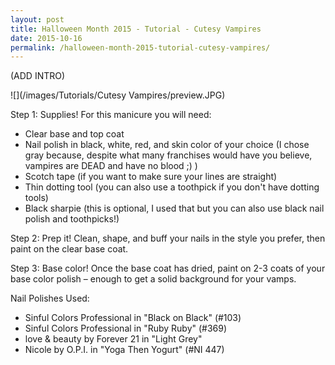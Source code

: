 ```yaml
---
layout: post
title: Halloween Month 2015 - Tutorial - Cutesy Vampires
date: 2015-10-16
permalink: /halloween-month-2015-tutorial-cutesy-vampires/
---
```

(ADD INTRO)

![](/images/Tutorials/Cutesy Vampires/preview.JPG)

Step 1: Supplies! For this manicure you will need:

- Clear base and top coat
- Nail polish in black, white, red, and skin color of your choice (I chose gray because, despite what many franchises would have you believe, vampires are DEAD and have no blood ;) )
- Scotch tape (if you want to make sure your lines are straight)
- Thin dotting tool (you can also use a toothpick if you don't have dotting tools)
- Black sharpie (this is optional, I used that but you can also use black nail polish and toothpicks!)

Step 2: Prep it! Clean, shape, and buff your nails in the style you prefer, then paint on the clear base coat.

Step 3: Base color! Once the base coat has dried, paint on 2-3 coats of your base color polish – enough to get a solid background for your vamps.



Nail Polishes Used:

- Sinful Colors Professional in "Black on Black" (#103)
- Sinful Colors Professional in "Ruby Ruby" (#369)
- love & beauty by Forever 21 in "Light Grey"
- Nicole by O.P.I. in "Yoga Then Yogurt" (#NI 447)